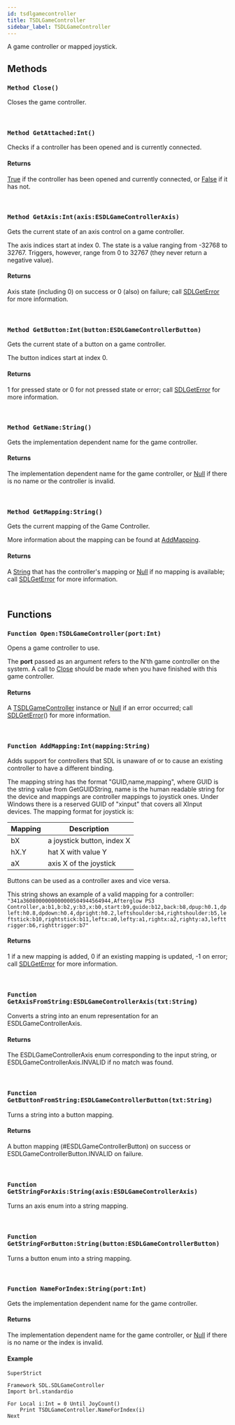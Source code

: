```yaml
---
id: tsdlgamecontroller
title: TSDLGameController
sidebar_label: TSDLGameController
---
```


A game controller or mapped joystick.


## Methods

### `Method Close()`

Closes the game controller.

<br/>

### `Method GetAttached:Int()`

Checks if a controller has been opened and is currently connected.

#### Returns
[True](../../../brl/brl.blitz/#true) if the controller has been opened and currently connected, or [False](../../../brl/brl.blitz/#false) if it has not.


<br/>

### `Method GetAxis:Int(axis:ESDLGameControllerAxis)`

Gets the current state of an axis control on a game controller.

The axis indices start at index 0.
The state is a value ranging from -32768 to 32767. Triggers, however, range from 0 to 32767 (they never return a negative value).


#### Returns
Axis state (including 0) on success or 0 (also) on failure; call [SDLGetError](../../../sdl/sdl.sdl/#function-sdlgeterrorstring) for more information.


<br/>

### `Method GetButton:Int(button:ESDLGameControllerButton)`

Gets the current state of a button on a game controller.

The button indices start at index 0.


#### Returns
1 for pressed state or 0 for not pressed state or error; call [SDLGetError](../../../sdl/sdl.sdl/#function-sdlgeterrorstring) for more information.


<br/>

### `Method GetName:String()`

Gets the implementation dependent name for the game controller.

#### Returns
The implementation dependent name for the game controller, or [Null](../../../brl/brl.blitz/#null) if there is no name or the controller is invalid.


<br/>

### `Method GetMapping:String()`

Gets the current mapping of the Game Controller.

More information about the mapping can be found at [AddMapping](../../../sdl/sdl.sdlgamecontroller/tsdlgamecontroller/#function-addmappingintmappingstring).


#### Returns
A [String](../../../brl/brl.blitz/#string) that has the controller's mapping or [Null](../../../brl/brl.blitz/#null) if no mapping is available; call [SDLGetError](../../../sdl/sdl.sdl/#function-sdlgeterrorstring) for more information.


<br/>

## Functions

### `Function Open:TSDLGameController(port:Int)`

Opens a game controller to use.

The <b>port</b> passed as an argument refers to the N'th game controller on the system.
A call to [Close](../../../sdl/sdl.sdlgamecontroller/tsdlgamecontroller/#method-close) should be made when you have finished with this game controller.


#### Returns
A [TSDLGameController](../../../sdl/sdl.sdlgamecontroller/tsdlgamecontroller) instance or [Null](../../../brl/brl.blitz/#null) if an error occurred; call [SDLGetError](../../../sdl/sdl.sdl/#function-sdlgeterrorstring)() for more information.


<br/>

### `Function AddMapping:Int(mapping:String)`

Adds support for controllers that SDL is unaware of or to cause an existing controller to have a different binding.

The mapping string has the format "GUID,name,mapping", where GUID is the string value from GetGUIDString, name is the human
readable string for the device and mappings are controller mappings to joystick ones. Under Windows there is a
reserved GUID of "xinput" that covers all XInput devices. The mapping format for joystick is:

| Mapping  | Description  |
|---|---|
| bX   | a joystick button, index X  |
| hX.Y | hat X with value Y |
| aX | axis X of the joystick |

Buttons can be used as a controller axes and vice versa.

This string shows an example of a valid mapping for a controller: `"341a3608000000000000504944564944,Afterglow PS3 Controller,a:b1,b:b2,y:b3,x:b0,start:b9,guide:b12,back:b8,dpup:h0.1,dpleft:h0.8,dpdown:h0.4,dpright:h0.2,leftshoulder:b4,rightshoulder:b5,leftstick:b10,rightstick:b11,leftx:a0,lefty:a1,rightx:a2,righty:a3,lefttrigger:b6,righttrigger:b7"`


#### Returns
1 if a new mapping is added, 0 if an existing mapping is updated, -1 on error; call [SDLGetError](../../../sdl/sdl.sdl/#function-sdlgeterrorstring) for more information.


<br/>

### `Function GetAxisFromString:ESDLGameControllerAxis(txt:String)`

Converts a string into an enum representation for an ESDLGameControllerAxis.

#### Returns
The ESDLGameControllerAxis enum corresponding to the input string, or ESDLGameControllerAxis.INVALID if no match was found.


<br/>

### `Function GetButtonFromString:ESDLGameControllerButton(txt:String)`

Turns a string into a button mapping.

#### Returns
A button mapping (#ESDLGameControllerButton) on success or ESDLGameControllerButton.INVALID on failure.


<br/>

### `Function GetStringForAxis:String(axis:ESDLGameControllerAxis)`

Turns an axis enum into a string mapping.

<br/>

### `Function GetStringForButton:String(button:ESDLGameControllerButton)`

Turns a button enum into a string mapping.

<br/>

### `Function NameForIndex:String(port:Int)`

Gets the implementation dependent name for the game controller.

#### Returns
The implementation dependent name for the game controller, or [Null](../../../brl/brl.blitz/#null) if there is no name or the index is invalid.


#### Example
```blitzmax
SuperStrict

Framework SDL.SDLGameController
Import brl.standardio

For Local i:Int = 0 Until JoyCount()
	Print TSDLGameController.NameForIndex(i)
Next
```
<br/>

